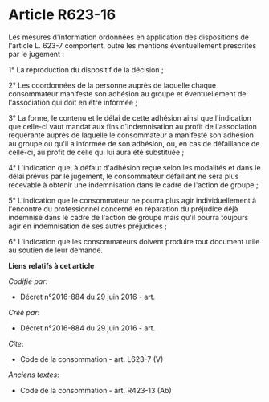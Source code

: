 # Article R623-16

Les mesures d'information ordonnées en application des dispositions de l'article L. 623-7 comportent, outre les mentions
éventuellement prescrites par le jugement : 

1° La reproduction du dispositif de la décision ; 

2° Les coordonnées de la personne auprès de laquelle chaque consommateur manifeste son adhésion au groupe et éventuellement
de l'association qui doit en être informée ; 

3° La forme, le contenu et le délai de cette adhésion ainsi que l'indication que celle-ci vaut mandat aux fins
d'indemnisation au profit de l'association requérante auprès de laquelle le consommateur a manifesté son adhésion au groupe
ou qu'il a informée de son adhésion, ou, en cas de défaillance de celle-ci, au profit de celle qui lui aura été substituée ; 

4° L'indication que, à défaut d'adhésion reçue selon les modalités et dans le délai prévus par le jugement, le consommateur
défaillant ne sera plus recevable à obtenir une indemnisation dans le cadre de l'action de groupe ; 

5° L'indication que le consommateur ne pourra plus agir individuellement à l'encontre du professionnel concerné en réparation
du préjudice déjà indemnisé dans le cadre de l'action de groupe mais qu'il pourra toujours agir en indemnisation de ses
autres préjudices ; 

6° L'indication que les consommateurs doivent produire tout document utile au soutien de leur demande.

**Liens relatifs à cet article**

_Codifié par_:

  - Décret n°2016-884 du 29 juin 2016 - art.

_Créé par_:

  - Décret n°2016-884 du 29 juin 2016 - art.

_Cite_:

  - Code de la consommation - art. L623-7 (V)

_Anciens textes_:

  - Code de la consommation - art. R423-13 (Ab)
